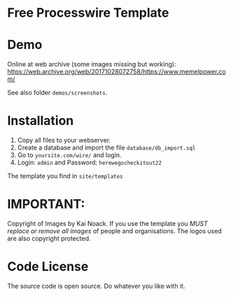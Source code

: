 # Free Processwire Template

# Demo

Online at web archive (some images missing but working): https://web.archive.org/web/20171028072758/https://www.memelpower.com/

See also folder `demos/screenshots`.


# Installation 

1. Copy all files to your webserver.
2. Create a database and import the file `database/db_import.sql`
3. Go to `yoursite.com/wire/` and login. 
4. Login: `admin` and Password: `herewegocheckitout22`

The template you find in `site/templates`


# IMPORTANT:

Copyright of Images by Kai Noack. If you use the template you *MUST replace or remove all images* of people and organisations. 
The logos used are also copyright protected. 


# Code License 

The source code is open source. Do whatever you like with it.
